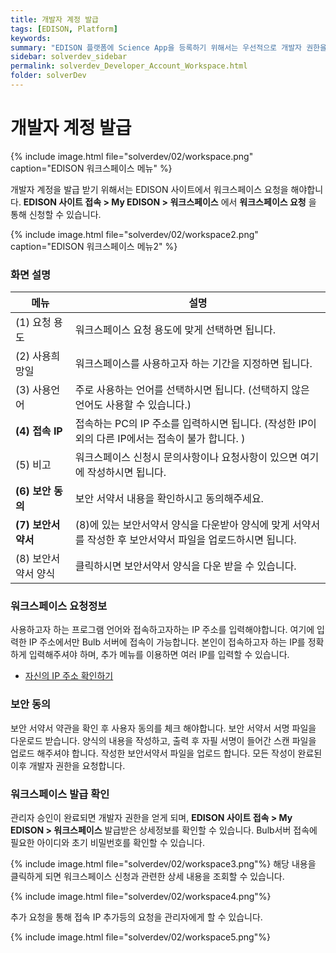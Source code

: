 ```yaml
---
title: 개발자 계정 발급
tags: [EDISON, Platform]
keywords:
summary: "EDISON 플랫폼에 Science App을 등록하기 위해서는 우선적으로 개발자 권한을 얻어야 합니다. 개발자 권한을 받은 아이디는 Science App을 등록 할 수 있으며, 앱 개발자를 위한 개발 서버인 Bulb 서버에 접근할 수 있는 계정을 제공해 드립니다. Science App 등록시 메타 정보를 입력해야 하며, 이는 웹 포털에서 할 수 있습니다."
sidebar: solverdev_sidebar
permalink: solverdev_Developer_Account_Workspace.html
folder: solverDev
---
```






# 개발자 계정 발급

{% include image.html file="solverdev/02/workspace.png" caption="EDISON 워크스페이스 메뉴" %}

개발자 계정을 발급 받기 위해서는 EDISON 사이트에서 워크스페이스 요청을 해야합니다. **EDISON 사이트 접속 > My EDISON > 워크스페이스** 에서 **워크스페이스 요청** 을 통해 신청할 수 있습니다.

{% include image.html file="solverdev/02/workspace2.png" caption="EDISON 워크스페이스 메뉴2" %}

### 화면 설명

| 메뉴 | 설명 |
| -- | -- |
| (1) 요청 용도 | 워크스페이스 요청 용도에 맞게 선택하면 됩니다. |
| (2) 사용희망일 | 워크스페이스를 사용하고자 하는 기간을 지정하면 됩니다. |
|  (3) 사용언어 |  주로 사용하는 언어를 선택하시면 됩니다. (선택하지 않은 언어도 사용할 수 있습니다.)|
| **(4) 접속 IP**  | 접속하는 PC의 IP 주소를 입력하시면 됩니다. (작성한 IP이외의 다른 IP에서는 접속이 불가 합니다. )|
|(5) 비고| 워크스페이스 신청시 문의사항이나 요청사항이 있으면 여기에 작성하시면 됩니다. |
|**(6) 보안 동의** | 보안 서약서 내용을 확인하시고 동의해주세요. |
|**(7) 보안서약서** |(8)에 있는 보안서약서 양식을 다운받아 양식에 맞게 서약서를 작성한 후 보안서약서 파일을 업로드하시면 됩니다.|
|(8) 보안서약서 양식|클릭하시면 보안서약서 양식을 다운 받을 수 있습니다. |

### 워크스페이스 요청정보
사용하고자 하는 프로그램 언어와 접속하고자하는 IP 주소를 입력해야합니다. 여기에 입력한 IP 주소에서만 Bulb 서버에 접속이 가능합니다. 본인이 접속하고자 하는 IP를 정확하게 입력해주셔야 하며, 추가 메뉴를 이용하면 여러 IP를 입력할 수 있습니다.

 - [자신의 IP 주소 확인하기](http://www.myipaddress.com/what-is-my-ip-address)

### 보안 동의

보안 서약서 약관을 확인 후 사용자 동의를 체크 해야합니다. 보안 서약서 서명 파일을 다운로드 받습니다. 양식의 내용을 작성하고, 출력 후 자필 서명이 들어간 스캔 파일을 업로드 해주셔야 합니다. 작성한 보안서약서 파일을 업로드 합니다. 모든 작성이 완료된 이후 개발자 권한을 요청합니다.


### 워크스페이스 발급 확인

관리자 승인이 완료되면 개발자 권한을 얻게 되며, **EDISON 사이트 접속 > My EDISON > 워크스페이스** 발급받은 상세정보를 확인할 수 있습니다. Bulb서버 접속에 필요한 아이디와 초기 비밀번호를 확인할 수 있습니다.

{% include image.html file="solverdev/02/workspace3.png"%}
해당 내용을 클릭하게 되면 워크스페이스 신청과 관련한 상세 내용을 조회할 수 있습니다.

{% include image.html file="solverdev/02/workspace4.png"%}

추가 요청을 통해 접속 IP 추가등의 요청을 관리자에게 할 수 있습니다.

{% include image.html file="solverdev/02/workspace5.png"%}
